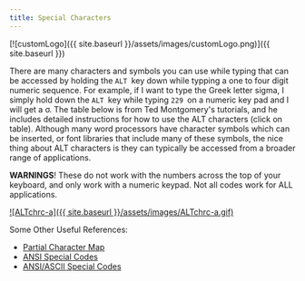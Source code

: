 ```yaml
---
title: Special Characters
---
```


[![customLogo]({{ site.baseurl }}/assets/images/customLogo.png)]({{ site.baseurl }})

There are many characters and symbols you can use while typing that can be accessed by holding the `ALT `key down while typping a one to four digit numeric sequence. For example, if I want to type the Greek letter sigma, I simply hold down the `ALT `key while typing `229 `on a numeric key pad and I will get a σ. The table below is from Ted Montgomery's tutorials, and he includes detailed instructions for how to use the ALT characters (click on table). Although many word processors have character symbols which can be inserted, or font libraries that include many of these symbols, the nice thing about ALT characters is they can typically be accessed from a broader range of applications. 

**WARNINGS**! These do not work with the numbers across the top of your keyboard, and only work with a numeric keypad. Not all codes work for ALL applications.

[![ALTchrc-a]({{ site.baseurl }}/assets/images/ALTchrc-a.gif)](http://www.tedmontgomery.com/tutorial/altchrc.html)

Some Other Useful References:

- [Partial Character Map](http://www.catiahotline.com/Archive07/0736.htm)
- [ANSI Special Codes](http://homepages.rootsweb.ancestry.com/~george/ansi_ascii_character_chart.html)
- [ANSI/ASCII Special Codes](http://ascii-table.com/ansi-codes.php)